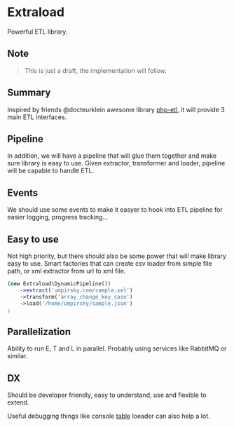 # Extraload

Powerful ETL library.

## Note

> This is just a draft, the implementation will follow.

## Summary

Inspired by friends @docteurklein awesome library [php-etl](https://github.com/docteurklein/php-etl), it will provide 3 main ETL interfaces. 

## Pipeline

In addition, we will have a pipeline that will glue them together and make sure library is easy to use. 
Given extractor, transformer and loader, pipeline will be capable to handle ETL.

## Events

We should use some events to make it easyer to hook into ETL pipeline for easier logging, progress tracking...

## Easy to use

Not high priority, but there should also be some power that will make library easy to use. Smart factories that can create csv loader from simple file path, or xml extractor from url to xml file.

```php
(new Extraload\DynamicPipeline())
    ->extract('umpirsky.com/sample.xml')
    ->transform('array_change_key_case')
    ->load('/home/umpirsky/sample.json')
;
```

## Parallelization

Ability to run E, T and L in parallel. Probably using services like RabbitMQ or similar.

## DX

Should be developer friendly, easy to understand, use and flexible to extend.

Useful debugging things like console [table](http://symfony.com/doc/current/components/console/helpers/table.html) loeader can also help a lot.
